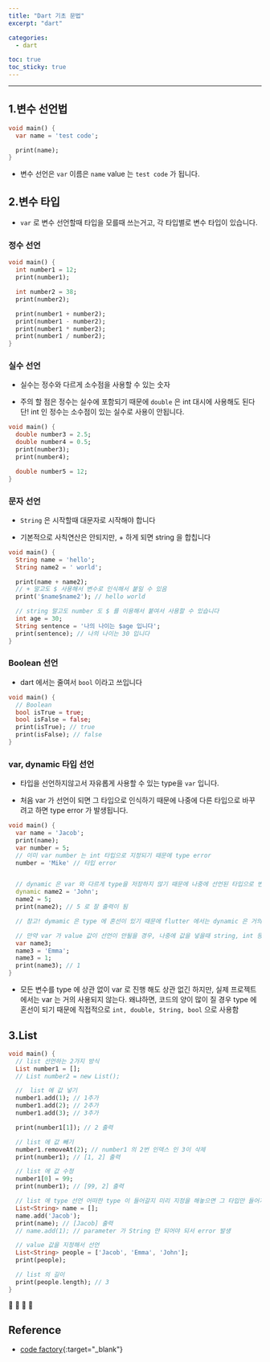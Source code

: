 ```yaml
---
title: "Dart 기초 문법"
excerpt: "dart"

categories:
  - dart

toc: true
toc_sticky: true
---
```


---

## 1.변수 선언법

```dart
void main() {
  var name = 'test code';

  print(name);
}
```

- 변수 선언은 `var` 이름은 `name` value 는 `test code` 가 됩니다.

## 2.변수 타입

- `var` 로 변수 선언할때 타입을 모를때 쓰는거고, 각 타입별로 변수 타입이 있습니다.

### 정수 선언

```dart
void main() {
  int number1 = 12;
  print(number1);

  int number2 = 38;
  print(number2);

  print(number1 + number2);
  print(number1 - number2);
  print(number1 * number2);
  print(number1 / number2);
}

```

### 실수 선언

- 실수는 정수와 다르게 소수점을 사용할 수 있는 숫자

- 주의 할 점은 정수는 실수에 포함되기 때문에 `double` 은 int 대시에 사용해도 된다 단! int 인 정수는 소수점이 있는 실수로 사용이 안됩니다.

```dart
void main() {
  double number3 = 2.5;
  double number4 = 0.5;
  print(number3);
  print(number4);

  double number5 = 12;
}
```

### 문자 선언

- `String` 은 시작할때 대문자로 시작해야 합니다

- 기본적으로 사칙연산은 안되지만, + 하게 되면 string 을 합칩니다

```dart
void main() {
  String name = 'hello';
  String name2 = ' world';

  print(name + name2);
  // + 말고도 $ 사용해서 변수로 인식해서 붙일 수 있음
  print('$name$name2'); // hello world

  // string 말고도 number 도 $ 를 이용해서 붙여서 사용할 수 있습니다
  int age = 30;
  String sentence = '나의 나이는 $age 입니다';
  print(sentence); // 나의 나이는 30 입니다
}
```

### Boolean 선언

- dart 에서는 줄여서 `bool` 이라고 쓰입니다

```dart
void main() {
  // Boolean
  bool isTrue = true;
  bool isFalse = false;
  print(isTrue); // true
  print(isFalse); // false
}

```

### var, dynamic 타입 선언

- 타입을 선언하지않고서 자유롭게 사용할 수 있는 type을 `var` 입니다.

- 처음 var 가 선언이 되면 그 타입으로 인식하기 때문에 나중에 다른 타입으로 바꾸려고 하면 type error 가 발생됩니다.

```dart
void main() {
  var name = 'Jacob';
  print(name);
  var number = 5;
  // 이미 var number 는 int 타입으로 지정되기 때문에 type error
  number = 'Mike' // 타입 error


  // dynamic 은 var 와 다르게 type을 저장하지 않기 때문에 나중에 선언된 타입으로 변수의 타입이 전환 됨
  dynamic name2 = 'John';
  name2 = 5;
  print(name2); // 5 로 잘 출력이 됨

  // 참고! dymamic 은 type 에 혼선이 있기 때문에 flutter 에서는 dynamic 은 거의 안쓰임 var 도 잘 안쓰임

  // 만약 var 가 value 값이 선언이 안될을 경우, 나중에 값을 넣을때 string, int 등 상관없이 value 값이 사용될 수 있다 (마치 dynamic 처럼.) 거의 사용되지 않긴 함
  var name3;
  name3 = 'Emma';
  name3 = 1;
  print(name3); // 1
}
```

- 모든 변수를 type 에 상관 없이 var 로 진행 해도 상관 없긴 하지만, 실제 프로젝트에서는 var 는 거의 사용되지 않는다. 왜냐하면, 코드의 양이 많이 질 경우 type 에 혼선이 되기 때문에 직접적으로 `int, double, String, bool` 으로 사용함

## 3.List

```dart
void main() {
  // list 선언하는 2가지 방식
  List number1 = [];
  // List number2 = new List();

  //  list 에 값 넣기
  number1.add(1); // 1추가
  number1.add(2); // 2추가
  number1.add(3); // 3추가

  print(number1[1]); // 2 출력

  // list 에 값 빼기
  number1.removeAt(2); // number1 의 2번 인덱스 인 3이 삭제
  print(number1); // [1, 2] 출력

  // list 에 값 수정
  number1[0] = 99;
  print(number1); // [99, 2] 출력

  // list 에 type 선언 어떠한 type 이 들어갈지 미리 지정을 해놓으면 그 타입만 들어가게 됨
  List<String> name = [];
  name.add('Jacob');
  print(name); // [Jacob] 출력
  // name.add(1); // parameter 가 String 만 되어야 되서 error 발생

  // value 값을 지정해서 선언
  List<String> people = ['Jacob', 'Emma', 'John'];
  print(people);

  // list 의 길이
  print(people.length); // 3
}

```

🔶 🔷 📌 🔑

## Reference

- [code factory](https://www.youtube.com/watch?v=2g8DsOSreqk&list=PLmEhRs1HB7RHX6VbXslXLRYH3HK0fm_Lj&index=1){:target="\_blank"}
